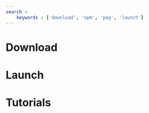 ```yaml
---
search :
    keywords : ['download', 'npm', 'pep', 'launch']
---
```

# Download 


# Launch

# Tutorials

